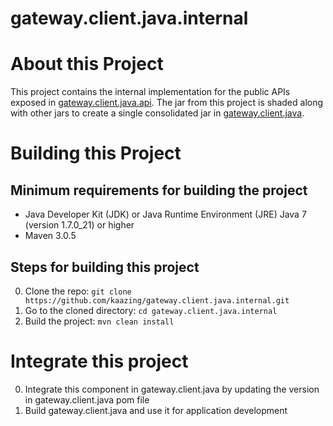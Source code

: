 # gateway.client.java.internal 

# About this Project

This project contains the internal implementation for the public APIs exposed in  [gateway.client.java.api](https://github.com/kaazing/gateway.client.java.api). The jar from this project is shaded along with other jars to create a single consolidated jar in [gateway.client.java](https://github.com/kaazing/gateway.client.java).

# Building this Project

## Minimum requirements for building the project
* Java Developer Kit (JDK) or Java Runtime Environment (JRE) Java 7 (version 1.7.0_21) or higher
* Maven 3.0.5

## Steps for building this project
0. Clone the repo: ```git clone https://github.com/kaazing/gateway.client.java.internal.git```
0. Go to the cloned directory: ```cd gateway.client.java.internal```
0. Build the project: ```mvn clean install```

# Integrate this project

0. Integrate this component in gateway.client.java by updating the version in gateway.client.java pom file
0. Build gateway.client.java and use it for application development


